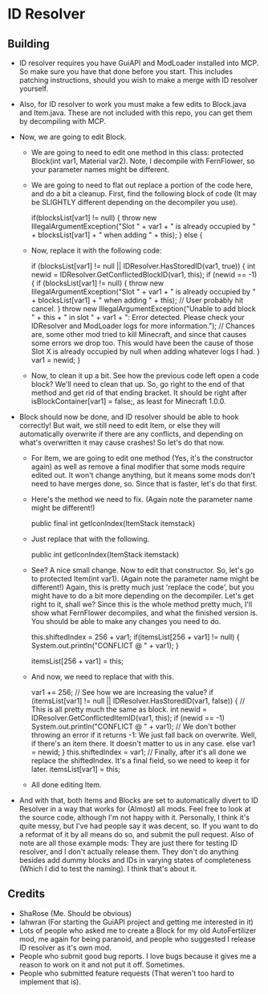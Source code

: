 ID Resolver
======

Building
--------

* ID resolver requires you have GuiAPI and ModLoader installed into MCP. So make sure you have that done before you start. This includes patching instructions, should you wish to make a merge with ID resolver yourself.
* Also, for ID resolver to work you must make a few edits to Block.java and Item.java. These are not included with this repo, you can get them by decompiling with MCP.
* Now, we are going to edit Block.

    - We are going to need to edit one method in this class: protected Block(int var1, Material var2). Note, I decompile with FernFlower, so your parameter names might be different.

    - We are going to need to flat out replace a portion of the code here, and do a bit a cleanup. First, find the following block of code (It may be SLIGHTLY different depending on the decompiler you use).

		if(blocksList[var1] != null) {
			throw new IllegalArgumentException("Slot " + var1 + " is already occupied by " + blocksList[var1] + " when adding " + this);
		} else {

    - Now, replace it with the following code:

		if (blocksList[var1] != null || IDResolver.HasStoredID(var1, true)) {
			int newid = IDResolver.GetConflictedBlockID(var1, this);
			if (newid == -1) {
				if (blocksList[var1] != null) {
					throw new IllegalArgumentException("Slot " + var1 + " is already occupied by " + blocksList[var1] + " when adding " + this); // User probably hit cancel.
				}
				throw new IllegalArgumentException("Unable to add block " + this + " in slot " + var1 + ": Error detected. Please check your IDResolver and ModLoader logs for more information."); // Chances are, some other mod tried to kill Minecraft, and since that causes some errors we drop too. This would have been the cause of those Slot X is already occupied by null when adding whatever logs I had.
			}
			var1 = newid;
		}

    - Now, to clean it up a bit. See how the previous code left open a code block? We'll need to clean that up. So, go right to the end of that method and get rid of that ending bracket. It should be right after isBlockContainer[var1] = false;, as least for Minecraft 1.0.0.

* Block should now be done, and ID resolver should be able to hook correctly! But wait, we still need to edit Item, or else they will automatically overwrite if there are any conflicts, and depending on what's overwritten it may cause crashes! So let's do that now.

    - For Item, we are going to edit one method (Yes, it's the constructor again) as well as remove a final modifier that some mods require edited out. It won't change anything, but it means some mods don't need to have merges done, so. Since that is faster, let's do that first.

    - Here's the method we need to fix. (Again note the parameter name might be different!)

		public final int getIconIndex(ItemStack itemstack)

    - Just replace that with the following.

		public int getIconIndex(ItemStack itemstack)

    - See? A nice small change. Now to edit that constructor. So, let's go to protected Item(int var1). (Again note the parameter name might be different!) Again, this is pretty much just 'replace the code', but you might have to do a bit more depending on the decompiler. Let's get right to it, shall we? Since this is the whole method pretty much, I'll show what FernFlower decompiles, and what the finished version is. You should be able to make any changes you need to do.
	
		this.shiftedIndex = 256 + var1;
		if(itemsList[256 + var1] != null) {
			System.out.println("CONFLICT @ " + var1);
		}

      itemsList[256 + var1] = this;

    - And now, we need to replace that with this.

		var1 += 256; // See how we are increasing the value?
		if (itemsList[var1] != null || IDResolver.HasStoredID(var1, false)) { // This is all pretty much the same as block.
			int newid = IDResolver.GetConflictedItemID(var1, this);
			if (newid == -1)
				System.out.println("CONFLICT @ " + var1); // We don't bother throwing an error if it returns -1: We just fall back on overwrite. Well, if there's an item there. It doesn't matter to us in any case.
			else
				var1 = newid;
		}
		this.shiftedIndex = var1; // Finally, after it's all done we replace the shiftedIndex. It's a final field, so we need to keep it for later.
		itemsList[var1] = this;

	- All done editing Item.

* And with that, both Items and Blocks are set to automatically divert to ID Resolver in a way that works for (Almost) all mods. Feel free to look at the source code, although I'm not happy with it. Personally, I think it's quite messy, but I've had people say it was decent, so. If you want to do a reformat of it by all means do so, and submit the pull request. Also of note are all those example mods: They are just there for testing ID resolver, and I don't actually release them. They don't do anything besides add dummy blocks and IDs in varying states of completeness (Which I did to test the naming). I think that's about it.


Credits
-------

- ShaRose (Me. Should be obvious)
- lahwran (For starting the GuiAPI project and getting me interested in it)
- Lots of people who asked me to create a Block for my old AutoFertilizer mod, me again for being paranoid, and people who suggested I release ID resolver as it's own mod.
- People who submit good bug reports. I love bugs because it gives me a reason to work on it and not put it off. Sometimes.
- People who submitted feature requests (That weren't too hard to implement that is).